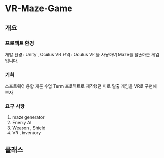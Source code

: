 VR-Maze-Game
===============================

개요
------------------------
### 프로젝트 환경
개발 환경 : Unity , Oculus VR
요약 : Oculus VR 을 사용하여 Maze를 탈출하는 게임입니다.

### 기획
소프트웨어 융합 개론 수업 Term 프로젝트로 제작했던 미로 탈출 게임을 VR로 구현해보자


### 요구 사항
1. maze generator 
2. Enemy AI
3. Weapon , Shield
4. VR , Inventory


클래스
-----------------------------------
